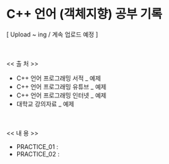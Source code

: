 # C++ 언어 (객체지향) 공부 기록
[ Upload ~ ing / 계속 업로드 예정 ]


<br/><br/>
 << 출 처 >>
- C++ 언어 프로그래밍 서적 _ 예제  
- C++ 언어 프로그래밍 유튜브 _ 예제
- C++ 언어 프로그래밍 인터넷 _ 예제
- 대학교 강의자료 _ 예제


<br/><br/>
 << 내 용 >>
 - PRACTICE_01 :    
 - PRACTICE_02 : 






